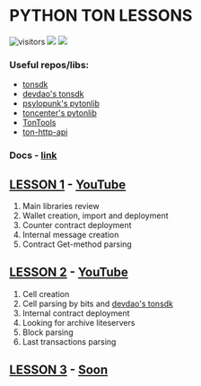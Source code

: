 # PYTHON TON LESSONS
![visitors](https://visitor-badge.glitch.me/badge?page\_id=yungwine.pyton-lessons.readme\&left\_color=gray\&right\_color=blue)
[![](https://img.shields.io/badge/%F0%9F%92%8E-TON-grey)](https://ton.org)
![](https://img.shields.io/github/last-commit/yungwine/pyton-lessons)

### Useful repos/libs:
* [tonsdk](https://github.com/tonfactory/tonsdk)
* [devdao's tonsdk](https://github.com/devdaoteam/tonsdk)
* [psylopunk's pytonlib](https://github.com/psylopunk/pytonlib)
* [toncenter's pytonlib](https://github.com/toncenter/pytonlib)
* [TonTools](https://github.com/yungwine/TonTools)
* [ton-http-api](https://github.com/toncenter/ton-http-api)

### Docs - [link](https://docs.ton.org)

## [LESSON 1](https://github.com/yungwine/pyton-lessons/tree/master/lesson-1) - [YouTube](https://youtu.be/2Hk82Dhzcxs)

1. Main libraries review
2. Wallet creation, import and deployment
3. Counter contract deployment
4. Internal message creation
5. Contract Get-method parsing

## [LESSON 2](https://github.com/yungwine/pyton-lessons/tree/master/lesson-2) - [YouTube](https://youtu.be/mX52vkejF1k)

1. Cell creation
2. Cell parsing by bits and [devdao's tonsdk](https://github.com/devdaoteam/tonsdk)
3. Internal contract deployment
4. Looking for archive liteservers
5. Block parsing
6. Last transactions parsing

## [LESSON 3](https://github.com/yungwine/pyton-lessons/tree/master/lesson-3) - [Soon]()


